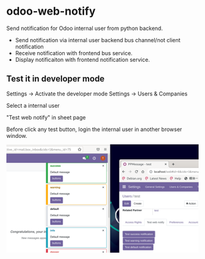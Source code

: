 # odoo-web-notify
Send notification for Odoo internal user from python backend.

* Send notification via internal user backend bus channel/not client notification
* Receive notification with frontend bus service.
* Display notificaiton with frontend notification service.

## Test it in developer mode

Settings -> Activate the developer mode
Settings -> Users & Companies

Select a internal user

"Test web notify" in sheet page


Before click any test button, login the internal user in another browser window.

![](notify.png)
